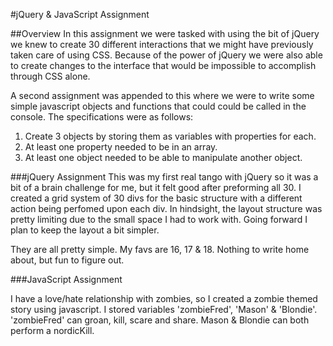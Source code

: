 #jQuery & JavaScript Assignment

##Overview
In this assignment we were tasked with using the bit of jQuery we knew to create 30 different interactions that we might have previously taken care of using CSS. Because of the power of jQuery we were also able to create changes to the interface that would be impossible to accomplish through CSS alone. 

A second assignment was appended to this where we were to write some simple javascript objects and functions that could could be called in the console. The specifications were as follows: 

1. Create 3 objects by storing them as variables with properties for each.
2. At least one property needed to be in an array.
3. At least one object needed to be able to manipulate another object. 

###jQuery Assignment
This was my first real tango with jQuery so it was a bit of a brain challenge for me, but it felt good after preforming all 30. I created a grid system of 30 divs for the basic structure with a different action being perfomed upon each div. In hindsight, the layout structure was pretty limiting due to the small space I had to work with.  Going forward I plan to keep the layout a bit simpler.

They are all pretty simple. My favs are 16, 17 & 18. Nothing to write home about, but fun to figure out.

###JavaScript Assignment

I have a love/hate relationship with zombies, so I created a zombie themed story using javascript. I stored variables 'zombieFred', 'Mason' & 'Blondie'. 'zombieFred' can groan, kill, scare and share. Mason & Blondie can both perform a nordicKill. 
